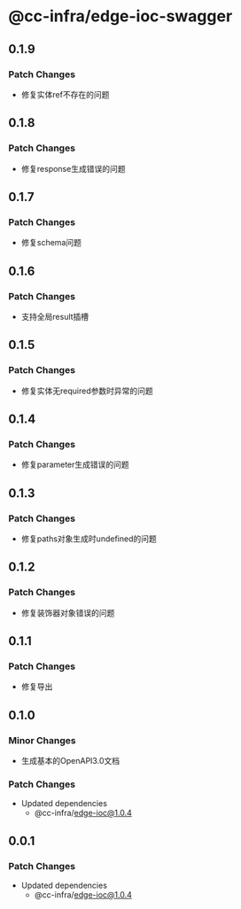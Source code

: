 # @cc-infra/edge-ioc-swagger

## 0.1.9

### Patch Changes

- 修复实体ref不存在的问题

## 0.1.8

### Patch Changes

- 修复response生成错误的问题

## 0.1.7

### Patch Changes

- 修复schema问题

## 0.1.6

### Patch Changes

- 支持全局result插槽

## 0.1.5

### Patch Changes

- 修复实体无required参数时异常的问题

## 0.1.4

### Patch Changes

- 修复parameter生成错误的问题

## 0.1.3

### Patch Changes

- 修复paths对象生成时undefined的问题

## 0.1.2

### Patch Changes

- 修复装饰器对象错误的问题

## 0.1.1

### Patch Changes

- 修复导出

## 0.1.0

### Minor Changes

- 生成基本的OpenAPI3.0文档

### Patch Changes

- Updated dependencies
  - @cc-infra/edge-ioc@1.0.4

## 0.0.1

### Patch Changes

- Updated dependencies
  - @cc-infra/edge-ioc@1.0.4
